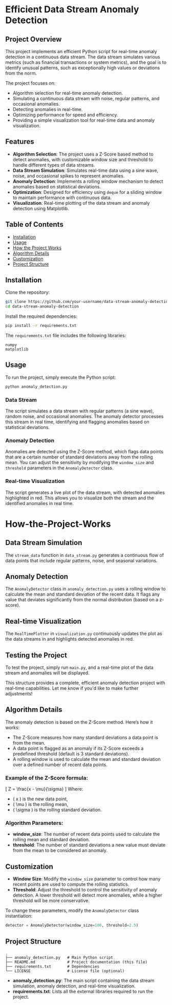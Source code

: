 # Efficient Data Stream Anomaly Detection

## Project Overview
This project implements an efficient Python script for real-time anomaly detection in a continuous data stream. The data stream simulates various metrics (such as financial transactions or system metrics), and the goal is to identify unusual patterns, such as exceptionally high values or deviations from the norm.

The project focuses on:
- Algorithm selection for real-time anomaly detection.
- Simulating a continuous data stream with noise, regular patterns, and occasional anomalies.
- Detecting anomalies in real-time.
- Optimizing performance for speed and efficiency.
- Providing a simple visualization tool for real-time data and anomaly visualization.

## Features
- **Algorithm Selection**: The project uses a Z-Score based method to detect anomalies, with customizable window size and threshold to handle different types of data streams.
- **Data Stream Simulation**: Simulates real-time data using a sine wave, noise, and occasional spikes to represent anomalies.
- **Anomaly Detection**: Implements a rolling window mechanism to detect anomalies based on statistical deviations.
- **Optimization**: Designed for efficiency using `deque` for a sliding window to maintain performance with continuous data.
- **Visualization**: Real-time plotting of the data stream and anomaly detection using Matplotlib.

## Table of Contents
- [Installation](#installation)
- [Usage](#usage)
- [How the Project Works](#How-the-Project-Works)
- [Algorithm Details](#algorithm-details)
- [Customization](#customization)
- [Project Structure](#project-structure)


## Installation
Clone the repository:
```bash
git clone https://github.com/your-username/data-stream-anomaly-detection.git
cd data-stream-anomaly-detection
```

Install the required dependencies:
```bash
pip install -r requirements.txt
```

The `requirements.txt` file includes the following libraries:
```
numpy
matplotlib
```

## Usage
To run the project, simply execute the Python script:
```bash
python anomaly_detection.py
```
### Data Stream
The script simulates a data stream with regular patterns (a sine wave), random noise, and occasional anomalies. The anomaly detector processes this stream in real time, identifying and flagging anomalies based on statistical deviations.

### Anomaly Detection
Anomalies are detected using the Z-Score method, which flags data points that are a certain number of standard deviations away from the rolling mean. You can adjust the sensitivity by modifying the `window_size` and `threshold` parameters in the `AnomalyDetector` class.

### Real-time Visualization
The script generates a live plot of the data stream, with detected anomalies highlighted in red. This allows you to visualize both the stream and the identified anomalies in real time.


# How-the-Project-Works

## Data Stream Simulation
The `stream_data` function in `data_stream.py` generates a continuous flow of data points that include regular patterns, noise, and seasonal variations.

## Anomaly Detection
The `AnomalyDetector` class in `anomaly_detection.py` uses a rolling window to calculate the mean and standard deviation of the recent data. It flags any value that deviates significantly from the normal distribution (based on a z-score).

## Real-time Visualization
The `RealTimePlotter` in `visualization.py` continuously updates the plot as the data streams in and highlights detected anomalies in red.

## Testing the Project
To test the project, simply run `main.py`, and a real-time plot of the data stream and anomalies will be displayed.

This structure provides a complete, efficient anomaly detection project with real-time capabilities. Let me know if you'd like to make further adjustments!

## Algorithm Details
The anomaly detection is based on the Z-Score method. Here’s how it works:
- The Z-Score measures how many standard deviations a data point is from the mean.
- A data point is flagged as an anomaly if its Z-Score exceeds a predefined threshold (default is 3 standard deviations).
- A rolling window is used to calculate the mean and standard deviation over a defined number of recent data points.

### Example of the Z-Score formula:
\[
Z = \frac{x - \mu}{\sigma}
\]
Where:
- \( x \) is the new data point,
- \( \mu \) is the rolling mean,
- \( \sigma \) is the rolling standard deviation.

### Algorithm Parameters:
- **window_size**: The number of recent data points used to calculate the rolling mean and standard deviation.
- **threshold**: The number of standard deviations a new value must deviate from the mean to be considered an anomaly.

## Customization
- **Window Size**: Modify the `window_size` parameter to control how many recent points are used to compute the rolling statistics.
- **Threshold**: Adjust the threshold to control the sensitivity of anomaly detection. A lower threshold will detect more anomalies, while a higher threshold will be more conservative.

To change these parameters, modify the `AnomalyDetector` class instantiation:
```python
detector = AnomalyDetector(window_size=100, threshold=2.5)
```

## Project Structure
```
.
├── anomaly_detection.py   # Main Python script
├── README.md              # Project documentation (this file)
├── requirements.txt       # Dependencies
└── LICENSE                # License file (optional)
```

- **anomaly_detection.py**: The main script containing the data stream simulation, anomaly detection, and real-time visualization.
- **requirements.txt**: Lists all the external libraries required to run the project.

